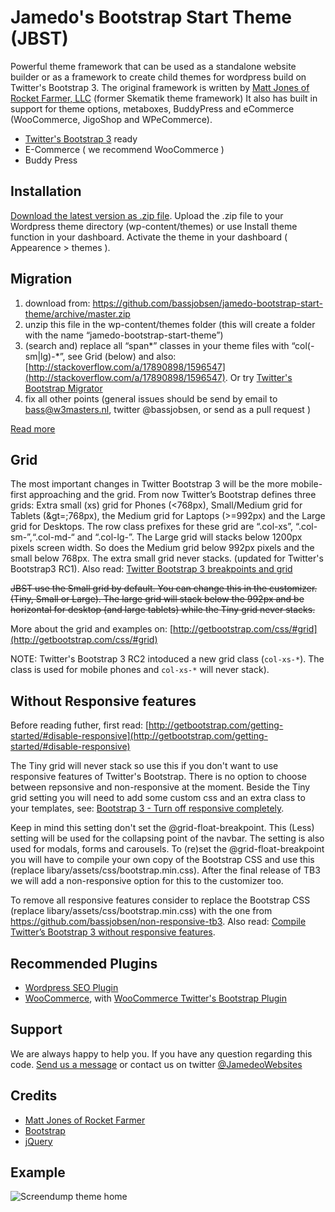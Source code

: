 Jamedo's Bootstrap Start Theme (JBST)
=====================================

Powerful theme framework that can be used as a standalone website builder or as a framework to create child themes for wordpress build on Twitter's Bootstrap 3.
The original framework is written by [Matt Jones of Rocket Farmer, LLC](http://rocketfarmer.net/) (former Skematik theme framework)
It also has built in support for theme options, metaboxes, BuddyPress and eCommerce (WooCommerce, JigoShop and WPeCommerce).

* [Twitter's Bootstrap 3](http://getboostrap.com/) ready
* E-Commerce ( we recommend WooCommerce )
* Buddy Press

Installation
------------

[Download the latest version as .zip file](https://github.com/bassjobsen/jamedo-bootstrap-start-theme/archive/master.zip). Upload the .zip file to your Wordpress theme directory (wp-content/themes) or use Install theme function in your dashboard.
Activate the theme in your dashboard ( Appearence > themes ).

Migration
---------

1. download from: https://github.com/bassjobsen/jamedo-bootstrap-start-theme/archive/master.zip
2. unzip this file in the wp-content/themes folder (this will create a folder with the name “jamedo-bootstrap-start-theme”)
3. (search and) replace all “span*” classes in your theme files with “col(-sm|lg)-*”, see Grid (below) and also: [http://stackoverflow.com/a/17890898/1596547](http://stackoverflow.com/a/17890898/1596547). Or try [Twitter's Bootstrap Migrator](http://bootstrapmigrator.w3masters.nl/)
4. fix all other points (general issues should be send by email to bass@w3masters.nl, twitter @bassjobsen, or send as a pull request )

[Read more](http://bassjobsen.weblogs.fm/migrate_skematik_to_twitter_bootstrap3/)

Grid
----
The most important changes in Twitter Bootstrap 3 will be the more mobile-first approaching and the grid. From now Twitter’s Bootstrap defines three grids: Extra small (xs) grid for Phones (&lt;768px), Small/Medium grid for Tablets (&gt=;768px), the Medium grid for Laptops (&gt;=992px) and the Large grid for Desktops. The row class prefixes for these grid are “.col-xs”, “.col-sm-”,“.col-md-“ and “.col-lg-”. The Large grid will stacks below 1200px pixels screen width. So does the Medium grid below 992px pixels and the small below 768px. The extra small grid never stacks. (updated for Twitter's Bootstrap3 RC1). Also read: [Twitter Bootstrap 3 breakpoints and grid](http://bassjobsen.weblogs.fm/twitter-bootstrap-3-breakpoints-and-grid/)

<strike>JBST use the Small grid by default. You can change this in the customizer. (Tiny, Small or Large). The large grid will stack below the 992px and be horizontal for desktop (and large tablets) while the Tiny grid never stacks.</strike>

More about the grid and examples on: [http://getbootstrap.com/css/#grid](http://getbootstrap.com/css/#grid)

NOTE: Twitter's Bootstrap 3 RC2 intoduced a new grid class (`col-xs-*`). The class is used for mobile phones and `col-xs-*` will never stack).

Without Responsive features
---------------------------
Before reading futher, first read: [http://getbootstrap.com/getting-started/#disable-responsive](http://getbootstrap.com/getting-started/#disable-responsive)

The Tiny grid will never stack so use this if you don't want to use responsive features of Twitter's Bootstrap. There is no option to choose between repsonsive and non-responsive at the moment. Beside the Tiny grid setting you will need to add some custom css and an extra class to your templates, see: [Bootstrap 3 - Turn off responsive completely](http://stackoverflow.com/questions/18146476/bootstrap-3-turn-off-responsive-completely/18185520).

Keep in mind this setting don't set the @grid-float-breakpoint. This (Less) setting will be used for the collapsing point of the navbar. The setting is also used for modals, forms and carousels. To (re)set the @grid-float-breakpoint you will have to compile your own copy of the Bootstrap CSS and use this (replace libary/assets/css/bootstrap.min.css). After the final release of TB3 we will add a non-responsive option for this to the customizer too.

To remove all responsive features consider to replace the Bootstrap CSS (replace libary/assets/css/bootstrap.min.css) with the one from
https://github.com/bassjobsen/non-responsive-tb3. Also read: [Compile Twitter’s Bootstrap 3 without responsive features](http://bassjobsen.weblogs.fm/compile-twitters-bootstrap-3-without-responsive-features/).


Recommended Plugins
-------------------

* [Wordpress SEO Plugin](http://yoast.com/wordpress/seo/)
* [WooCommerce](http://www.woothemes.com/woocommerce/), with [WooCommerce Twitter's Bootstrap Plugin](https://github.com/bassjobsen/woocommerce-twitterbootstrap)

Support
-------

We are always happy to help you. If you have any question regarding 
this code. [Send us a message](http://www.jamedowebsites.nl/contact/)
or contact us on twitter [@JamedeoWebsites](http://twitter.com/JamedoWebsites)

Credits
-------

* [Matt Jones of Rocket Farmer](http://rocketfarmer.net/)
* [Bootstrap](http://twitter.github.com/bootstrap/)
* [jQuery](http://www.jquery.com/)

Example
-------
![Screendump theme home](http://bassjobsen.weblogs.fm/wp-content/uploads/2013/07/jamedotheme.png)

